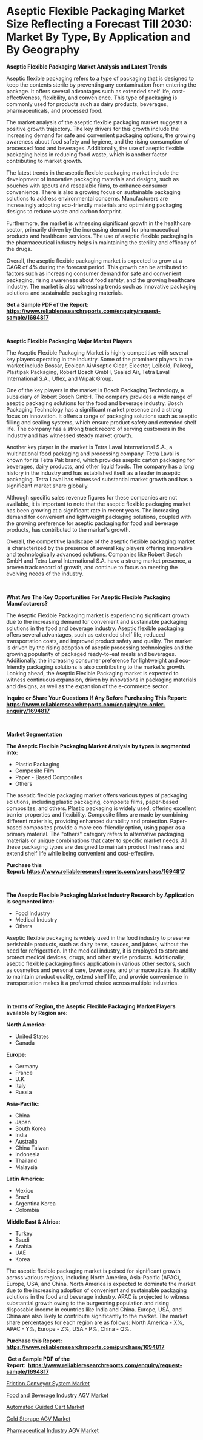 <p><h1>Aseptic Flexible Packaging Market Size Reflecting a Forecast Till 2030: Market By Type, By Application and By Geography</h1></p><p><strong>Aseptic Flexible Packaging Market Analysis and Latest Trends</strong></p>
<p><p>Aseptic flexible packaging refers to a type of packaging that is designed to keep the contents sterile by preventing any contamination from entering the package. It offers several advantages such as extended shelf life, cost-effectiveness, flexibility, and convenience. This type of packaging is commonly used for products such as dairy products, beverages, pharmaceuticals, and processed food.</p><p>The market analysis of the aseptic flexible packaging market suggests a positive growth trajectory. The key drivers for this growth include the increasing demand for safe and convenient packaging options, the growing awareness about food safety and hygiene, and the rising consumption of processed food and beverages. Additionally, the use of aseptic flexible packaging helps in reducing food waste, which is another factor contributing to market growth.</p><p>The latest trends in the aseptic flexible packaging market include the development of innovative packaging materials and designs, such as pouches with spouts and resealable films, to enhance consumer convenience. There is also a growing focus on sustainable packaging solutions to address environmental concerns. Manufacturers are increasingly adopting eco-friendly materials and optimizing packaging designs to reduce waste and carbon footprint.</p><p>Furthermore, the market is witnessing significant growth in the healthcare sector, primarily driven by the increasing demand for pharmaceutical products and healthcare services. The use of aseptic flexible packaging in the pharmaceutical industry helps in maintaining the sterility and efficacy of the drugs.</p><p>Overall, the aseptic flexible packaging market is expected to grow at a CAGR of 4% during the forecast period. This growth can be attributed to factors such as increasing consumer demand for safe and convenient packaging, rising awareness about food safety, and the growing healthcare industry. The market is also witnessing trends such as innovative packaging solutions and sustainable packaging materials.</p></p>
<p><strong>Get a Sample PDF of the Report:&nbsp; <a href="https://www.reliableresearchreports.com/enquiry/request-sample/1694817">https://www.reliableresearchreports.com/enquiry/request-sample/1694817</a></strong></p>
<p>&nbsp;</p>
<p><strong>Aseptic Flexible Packaging Major Market Players</strong></p>
<p><p>The Aseptic Flexible Packaging Market is highly competitive with several key players operating in the industry. Some of the prominent players in the market include Bossar, Ecolean AirAseptic Clear, Elecster, Leibold, Paikeqi, Plastipak Packaging, Robert Bosch GmbH, Sealed Air, Tetra Laval International S.A., Uflex, and Wipak Group.</p><p>One of the key players in the market is Bosch Packaging Technology, a subsidiary of Robert Bosch GmbH. The company provides a wide range of aseptic packaging solutions for the food and beverage industry. Bosch Packaging Technology has a significant market presence and a strong focus on innovation. It offers a range of packaging solutions such as aseptic filling and sealing systems, which ensure product safety and extended shelf life. The company has a strong track record of serving customers in the industry and has witnessed steady market growth.</p><p>Another key player in the market is Tetra Laval International S.A., a multinational food packaging and processing company. Tetra Laval is known for its Tetra Pak brand, which provides aseptic carton packaging for beverages, dairy products, and other liquid foods. The company has a long history in the industry and has established itself as a leader in aseptic packaging. Tetra Laval has witnessed substantial market growth and has a significant market share globally.</p><p>Although specific sales revenue figures for these companies are not available, it is important to note that the aseptic flexible packaging market has been growing at a significant rate in recent years. The increasing demand for convenient and lightweight packaging solutions, coupled with the growing preference for aseptic packaging for food and beverage products, has contributed to the market's growth.</p><p>Overall, the competitive landscape of the aseptic flexible packaging market is characterized by the presence of several key players offering innovative and technologically advanced solutions. Companies like Robert Bosch GmbH and Tetra Laval International S.A. have a strong market presence, a proven track record of growth, and continue to focus on meeting the evolving needs of the industry.</p></p>
<p>&nbsp;</p>
<p><strong>What Are The Key Opportunities For Aseptic Flexible Packaging Manufacturers?</strong></p>
<p><p>The Aseptic Flexible Packaging market is experiencing significant growth due to the increasing demand for convenient and sustainable packaging solutions in the food and beverage industry. Aseptic flexible packaging offers several advantages, such as extended shelf life, reduced transportation costs, and improved product safety and quality. The market is driven by the rising adoption of aseptic processing technologies and the growing popularity of packaged ready-to-eat meals and beverages. Additionally, the increasing consumer preference for lightweight and eco-friendly packaging solutions is also contributing to the market's growth. Looking ahead, the Aseptic Flexible Packaging market is expected to witness continuous expansion, driven by innovations in packaging materials and designs, as well as the expansion of the e-commerce sector.</p></p>
<p><strong>Inquire or Share Your Questions If Any Before Purchasing This Report: <a href="https://www.reliableresearchreports.com/enquiry/pre-order-enquiry/1694817">https://www.reliableresearchreports.com/enquiry/pre-order-enquiry/1694817</a></strong></p>
<p>&nbsp;</p>
<p><strong>Market Segmentation</strong></p>
<p><strong>The Aseptic Flexible Packaging Market Analysis by types is segmented into:</strong></p>
<p><ul><li>Plastic Packaging</li><li>Composite Film</li><li>Paper - Based Composites</li><li>Others</li></ul></p>
<p><p>The aseptic flexible packaging market offers various types of packaging solutions, including plastic packaging, composite films, paper-based composites, and others. Plastic packaging is widely used, offering excellent barrier properties and flexibility. Composite films are made by combining different materials, providing enhanced durability and protection. Paper-based composites provide a more eco-friendly option, using paper as a primary material. The "others" category refers to alternative packaging materials or unique combinations that cater to specific market needs. All these packaging types are designed to maintain product freshness and extend shelf life while being convenient and cost-effective.</p></p>
<p><strong>Purchase this Report:&nbsp;<a href="https://www.reliableresearchreports.com/purchase/1694817">https://www.reliableresearchreports.com/purchase/1694817</a></strong></p>
<p>&nbsp;</p>
<p><strong>The Aseptic Flexible Packaging Market Industry Research by Application is segmented into:</strong></p>
<p><ul><li>Food Industry</li><li>Medical Industry</li><li>Others</li></ul></p>
<p><p>Aseptic flexible packaging is widely used in the food industry to preserve perishable products, such as dairy items, sauces, and juices, without the need for refrigeration. In the medical industry, it is employed to store and protect medical devices, drugs, and other sterile products. Additionally, aseptic flexible packaging finds application in various other sectors, such as cosmetics and personal care, beverages, and pharmaceuticals. Its ability to maintain product quality, extend shelf life, and provide convenience in transportation makes it a preferred choice across multiple industries.</p></p>
<p>&nbsp;</p>
<p><strong>In terms of Region, the Aseptic Flexible Packaging Market Players available by Region are:</strong></p>
<p>
    <p> <strong> North America: </strong>
        <ul>
            <li>United States</li>
            <li>Canada</li>
        </ul>
        </p> 
    <p> <strong> Europe: </strong>
        <ul>
            <li>Germany</li>
            <li>France</li>
            <li>U.K.</li>
            <li>Italy</li>
            <li>Russia</li>
        </ul>
        </p> 
    <p> <strong> Asia-Pacific: </strong>
        <ul>
            <li>China</li>
            <li>Japan</li>
            <li>South Korea</li>
            <li>India</li>
            <li>Australia</li>
            <li>China Taiwan</li>
            <li>Indonesia</li>
            <li>Thailand</li>
            <li>Malaysia</li>
        </ul>
        </p> 
    <p> <strong> Latin America: </strong>
        <ul>
            <li>Mexico</li>
            <li>Brazil</li>
            <li>Argentina Korea</li>
            <li>Colombia</li>
        </ul>
        </p> 
    <p> <strong> Middle East & Africa: </strong>
        <ul>
            <li>Turkey</li>
            <li>Saudi</li>
            <li>Arabia</li>
            <li>UAE</li>
            <li>Korea</li>
        </ul>
    </p>
    </p>
<p><p>The aseptic flexible packaging market is poised for significant growth across various regions, including North America, Asia-Pacific (APAC), Europe, USA, and China. North America is expected to dominate the market due to the increasing adoption of convenient and sustainable packaging solutions in the food and beverage industry. APAC is projected to witness substantial growth owing to the burgeoning population and rising disposable income in countries like India and China. Europe, USA, and China are also likely to contribute significantly to the market. The market share percentages for each region are as follows: North America - X%, APAC - Y%, Europe - Z%, USA - P%, China - Q%.</p></p>
<p><strong>Purchase this Report: <a href="https://www.reliableresearchreports.com/purchase/1694817">https://www.reliableresearchreports.com/purchase/1694817</a></strong></p>
<p>&nbsp;<strong>Get a Sample PDF of the Report:&nbsp;&nbsp;<a href="https://www.reliableresearchreports.com/enquiry/request-sample/1694817">https://www.reliableresearchreports.com/enquiry/request-sample/1694817</a></strong></p>
<p><strong></strong></p>
<p><p><a href="https://www.linkedin.com/pulse/friction-conveyor-system-market-share-amp-new-trends-analysis/">Friction Conveyor System Market</a></p><p><a href="https://www.linkedin.com/pulse/food-beverage-industry-agv-market-size-growth-forecast-from-2023/">Food and Beverage Industry AGV Market</a></p><p><a href="https://www.linkedin.com/pulse/automated-guided-cart-market-research-report-unlocks-analysis/">Automated Guided Cart Market</a></p><p><a href="https://www.linkedin.com/pulse/cold-storage-agv-market-size-2023-2030/">Cold Storage AGV Market</a></p><p><a href="https://www.linkedin.com/pulse/pharmaceutical-industry-agv-market-size-2023-2030-global/">Pharmaceutical Industry AGV Market</a></p></p>